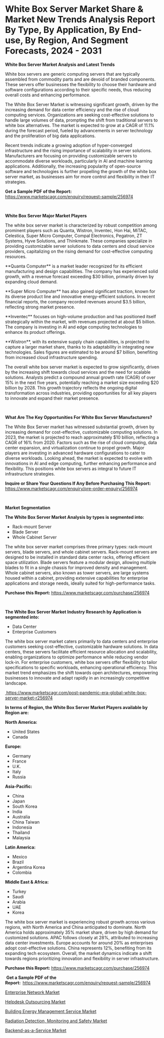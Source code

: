 <p><h1>White Box Server Market Share & Market New Trends Analysis Report By Type, By Application, By End-use, By Region, And Segment Forecasts, 2024 - 2031</h1></p><p><strong>White Box Server Market Analysis and Latest Trends</strong></p>
<p><p>White box servers are generic computing servers that are typically assembled from commodity parts and are devoid of branded components. These servers offer businesses the flexibility to choose their hardware and software configurations according to their specific needs, thus reducing overall costs and enhancing performance. </p><p>The White Box Server Market is witnessing significant growth, driven by the increasing demand for data center efficiency and the rise of cloud computing services. Organizations are seeking cost-effective solutions to handle large volumes of data, prompting the shift from traditional servers to white box alternatives. The market is expected to grow at a CAGR of 11.1% during the forecast period, fueled by advancements in server technology and the proliferation of big data applications. </p><p>Recent trends indicate a growing adoption of hyper-converged infrastructure and the rising importance of scalability in server solutions. Manufacturers are focusing on providing customizable servers to accommodate diverse workloads, particularly in AI and machine learning applications. Additionally, the increasing popularity of open-source software and technologies is further propelling the growth of the white box server market, as businesses aim for more control and flexibility in their IT strategies.</p></p>
<p><strong>Get a Sample PDF of the Report:&nbsp;</strong> <a href="https://www.marketscagr.com/enquiry/request-sample/256974?utm_campaign=1126&utm_medium=2&utm_source=Github&utm_content=ia&utm_term=31102024&utm_id=white-box-server">https://www.marketscagr.com/enquiry/request-sample/256974</a></p>
<p>&nbsp;</p>
<p><strong>White Box Server Major Market Players</strong></p>
<p><p>The white box server market is characterized by robust competition among prominent players such as Quanta, Wistron, Inventec, Hon Hai, MiTAC, Celestica, Super Micro Computer, Compal Electronics, Pegatron, ZT Systems, Hyve Solutions, and Thinkmate. These companies specialize in providing customizable server solutions to data centers and cloud service providers, capitalizing on the rising demand for cost-effective computing resources.</p><p>**Quanta Computer** is a market leader recognized for its efficient manufacturing and design capabilities. The company has experienced solid growth, with a revenue forecast exceeding $30 billion, primarily driven by expanding cloud demand.</p><p>**Super Micro Computer** has also gained significant traction, known for its diverse product line and innovative energy-efficient solutions. In recent financial reports, the company recorded revenues around $3.5 billion, reflecting strong market presence.</p><p>**Inventec** focuses on high-volume production and has positioned itself strategically within the market, with revenues projected at about $5 billion. The company is investing in AI and edge computing technologies to enhance its product offerings.</p><p>**Wistron**, with its extensive supply chain capabilities, is projected to capture a larger market share, thanks to its adaptability in integrating new technologies. Sales figures are estimated to be around $7 billion, benefiting from increased cloud infrastructure spending.</p><p>The overall white box server market is expected to grow significantly, driven by the increasing shift towards cloud services and the need for scalable solutions. Analysts predict a compound annual growth rate (CAGR) of over 15% in the next five years, potentially reaching a market size exceeding $20 billion by 2028. This growth trajectory reflects the ongoing digital transformation across industries, providing opportunities for all key players to innovate and expand their market presence.</p></p>
<p>&nbsp;</p>
<p><strong>What Are The Key Opportunities For White Box Server Manufacturers?</strong></p>
<p><p>The White Box Server market has witnessed substantial growth, driven by increasing demand for cost-effective, customizable computing solutions. In 2023, the market is projected to reach approximately $10 billion, reflecting a CAGR of 16% from 2020. Factors such as the rise of cloud computing, data center expansion, and virtualization continue to propel growth. Major players are investing in advanced hardware configurations to cater to diverse workloads. Looking ahead, the market is expected to evolve with innovations in AI and edge computing, further enhancing performance and flexibility. This positions white box servers as integral to future IT infrastructure strategies.</p></p>
<p><strong>Inquire or Share Your Questions If Any Before Purchasing This Report:</strong> <a href="https://www.marketscagr.com/enquiry/pre-order-enquiry/256974?utm_campaign=1126&utm_medium=2&utm_source=Github&utm_content=ia&utm_term=31102024&utm_id=white-box-server">https://www.marketscagr.com/enquiry/pre-order-enquiry/256974</a></p>
<p>&nbsp;</p>
<p><strong>Market Segmentation</strong></p>
<p><strong>The White Box Server Market Analysis by types is segmented into:</strong></p>
<p><ul><li>Rack-mount Server</li><li>Blade Server</li><li>Whole Cabinet Server</li></ul></p>
<p><p>The white box server market comprises three primary types: rack-mount servers, blade servers, and whole cabinet servers. Rack-mount servers are designed to be installed in standard data center racks, offering efficient space utilization. Blade servers feature a modular design, allowing multiple blades to fit in a single chassis for improved density and management. Whole cabinet servers, also known as tower servers, are large systems housed within a cabinet, providing extensive capabilities for enterprise applications and storage needs, ideally suited for high-performance tasks.</p></p>
<p><strong>Purchase this Report:&nbsp;</strong><a href="https://www.marketscagr.com/purchase/256974?utm_campaign=1126&utm_medium=2&utm_source=Github&utm_content=ia&utm_term=31102024&utm_id=white-box-server">https://www.marketscagr.com/purchase/256974</a></p>
<p>&nbsp;</p>
<p><strong>The White Box Server Market Industry Research by Application is segmented into:</strong></p>
<p><ul><li>Data Center</li><li>Enterprise Customers</li></ul></p>
<p><p>The white box server market caters primarily to data centers and enterprise customers seeking cost-effective, customizable hardware solutions. In data centers, these servers facilitate efficient resource allocation and scalability, enabling organizations to optimize performance while reducing vendor lock-in. For enterprise customers, white box servers offer flexibility to tailor specifications to specific workloads, enhancing operational efficiency. This market trend emphasizes the shift towards open architectures, empowering businesses to innovate and adapt rapidly in an increasingly competitive landscape.</p></p>
<p><a href="https://www.marketscagr.com/post-pandemic-era-global-white-box-server-market-r256974?utm_campaign=1126&utm_medium=2&utm_source=Github&utm_content=ia&utm_term=31102024&utm_id=white-box-server">&nbsp;https://www.marketscagr.com/post-pandemic-era-global-white-box-server-market-r256974</a></p>
<p><strong>In terms of Region, the White Box Server Market Players available by Region are:</strong></p>
<p>
    <p> <strong> North America: </strong>
        <ul>
            <li>United States</li>
            <li>Canada</li>
        </ul>
        </p> 
    <p> <strong> Europe: </strong>
        <ul>
            <li>Germany</li>
            <li>France</li>
            <li>U.K.</li>
            <li>Italy</li>
            <li>Russia</li>
        </ul>
        </p> 
    <p> <strong> Asia-Pacific: </strong>
        <ul>
            <li>China</li>
            <li>Japan</li>
            <li>South Korea</li>
            <li>India</li>
            <li>Australia</li>
            <li>China Taiwan</li>
            <li>Indonesia</li>
            <li>Thailand</li>
            <li>Malaysia</li>
        </ul>
        </p> 
    <p> <strong> Latin America: </strong>
        <ul>
            <li>Mexico</li>
            <li>Brazil</li>
            <li>Argentina Korea</li>
            <li>Colombia</li>
        </ul>
        </p> 
    <p> <strong> Middle East & Africa: </strong>
        <ul>
            <li>Turkey</li>
            <li>Saudi</li>
            <li>Arabia</li>
            <li>UAE</li>
            <li>Korea</li>
        </ul>
    </p>
    </p>
<p><p>The white box server market is experiencing robust growth across various regions, with North America and China anticipated to dominate. North America holds approximately 35% market share, driven by high demand for customized solutions. APAC follows closely at 28%, attributed to increasing data center investments. Europe accounts for around 20% as enterprises adopt cost-effective solutions. China represents 12%, benefiting from its expanding tech ecosystem. Overall, the market dynamics indicate a shift towards regions prioritizing innovation and flexibility in server infrastructure.</p></p>
<p><strong>Purchase this Report: </strong><a href="https://www.marketscagr.com/purchase/256974?utm_campaign=1126&utm_medium=2&utm_source=Github&utm_content=ia&utm_term=31102024&utm_id=white-box-server">https://www.marketscagr.com/purchase/256974</a></p>
<p>&nbsp;<strong>Get a Sample PDF of the Report:&nbsp;&nbsp;</strong><a href="https://www.marketscagr.com/enquiry/request-sample/256974?utm_campaign=1126&utm_medium=2&utm_source=Github&utm_content=ia&utm_term=31102024&utm_id=white-box-server">https://www.marketscagr.com/enquiry/request-sample/256974</a></p>
<p><strong></strong></p>
<p><p><a href="https://www.linkedin.com/pulse/evolution-enterprise-network-market-key-shifts-from-2024-ig5se?utm_campaign=1126&utm_medium=2&utm_source=Github&utm_content=ia&utm_term=31102024&utm_id=white-box-server">Enterprise Network Market</a></p><p><a href="https://www.linkedin.com/pulse/helpdesk-outsourcing-market-growth-outlook-from-2024-2031-fyzfe?utm_campaign=1126&utm_medium=2&utm_source=Github&utm_content=ia&utm_term=31102024&utm_id=white-box-server">Helpdesk Outsourcing Market</a></p><p><a href="https://www.linkedin.com/pulse/building-energy-management-service-industry-resonance-mbhve?utm_campaign=1126&utm_medium=2&utm_source=Github&utm_content=ia&utm_term=31102024&utm_id=white-box-server">Building Energy Management Service Market</a></p><p><a href="https://www.linkedin.com/pulse/future-innovation-global-radiation-detection-monitoring-lfv5e?utm_campaign=1126&utm_medium=2&utm_source=Github&utm_content=ia&utm_term=31102024&utm_id=white-box-server">Radiation Detection, Monitoring and Safety Market</a></p><p><a href="https://www.linkedin.com/pulse/backend-as-a-service-market-evolution-key-trends-regional-iguqe?utm_campaign=1126&utm_medium=2&utm_source=Github&utm_content=ia&utm_term=31102024&utm_id=white-box-server">Backend-as-a-Service Market</a></p></p>